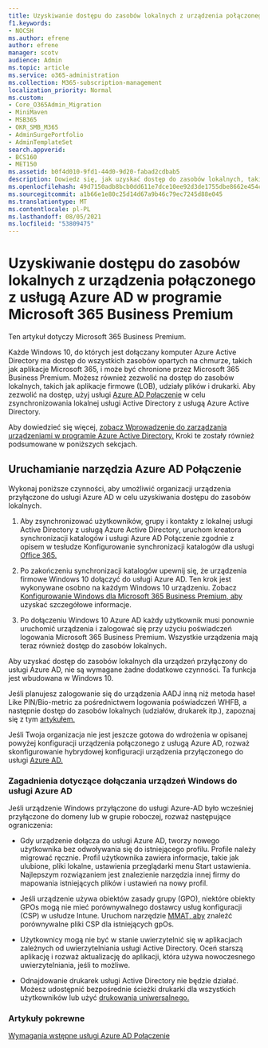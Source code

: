 ```yaml
---
title: Uzyskiwanie dostępu do zasobów lokalnych z urządzenia połączonego z usługą Azure AD w usłudze Microsoft 365 Business
f1.keywords:
- NOCSH
ms.author: efrene
author: efrene
manager: scotv
audience: Admin
ms.topic: article
ms.service: o365-administration
ms.collection: M365-subscription-management
localization_priority: Normal
ms.custom:
- Core_O365Admin_Migration
- MiniMaven
- MSB365
- OKR_SMB_M365
- AdminSurgePortfolio
- AdminTemplateSet
search.appverid:
- BCS160
- MET150
ms.assetid: b0f4d010-9fd1-44d0-9d20-fabad2cdbab5
description: Dowiedz się, jak uzyskać dostęp do zasobów lokalnych, takich jak aplikacje firmowe, udziały plików i drukarki, za pomocą Azure Active Directory urządzenia Windows 10 firmowego.
ms.openlocfilehash: 49d7150adb8bcb0dd611e7dce10ee92d3de1755dbe8662e454c9afcca2055e69
ms.sourcegitcommit: a1b66e1e80c25d14d67a9b46c79ec7245d88e045
ms.translationtype: MT
ms.contentlocale: pl-PL
ms.lasthandoff: 08/05/2021
ms.locfileid: "53809475"
---
```

# <a name="access-on-premises-resources-from-an-azure-ad-joined-device-in-microsoft-365-business-premium"></a>Uzyskiwanie dostępu do zasobów lokalnych z urządzenia połączonego z usługą Azure AD w programie Microsoft 365 Business Premium

Ten artykuł dotyczy Microsoft 365 Business Premium.

Każde Windows 10, do których jest dołączany komputer Azure Active Directory ma dostęp do wszystkich zasobów opartych na chmurze, takich jak aplikacje Microsoft 365, i może być chronione przez Microsoft 365 Business Premium. Możesz również zezwolić na dostęp do zasobów lokalnych, takich jak aplikacje firmowe (LOB), udziały plików i drukarki. Aby zezwolić na dostęp, użyj usługi [Azure AD Połączenie](/azure/active-directory/connect/active-directory-aadconnect) w celu zsynchronizowania lokalnej usługi Active Directory z usługą Azure Active Directory.

Aby dowiedzieć się więcej, [zobacz Wprowadzenie do zarządzania urządzeniami w programie Azure Active Directory.](/azure/active-directory/device-management-introduction)
Kroki te zostały również podsumowane w poniższych sekcjach.

## <a name="run-azure-ad-connect"></a>Uruchamianie narzędzia Azure AD Połączenie

Wykonaj poniższe czynności, aby umożliwić organizacji urządzenia przyłączone do usługi Azure AD w celu uzyskiwania dostępu do zasobów lokalnych.

1. Aby zsynchronizować użytkowników, grupy i kontakty z lokalnej usługi Active Directory z usługą Azure Active Directory, uruchom kreatora synchronizacji katalogów i usługi Azure AD Połączenie zgodnie z opisem w tesłudze Konfigurowanie synchronizacji katalogów dla usługi [Office 365.](../enterprise/set-up-directory-synchronization.md)

2. Po zakończeniu synchronizacji katalogów upewnij się, że urządzenia firmowe Windows 10 dołączyć do usługi Azure AD. Ten krok jest wykonywane osobno na każdym Windows 10 urządzeniu. Zobacz [Konfigurowanie Windows dla Microsoft 365 Business Premium, aby](set-up-windows-devices.md) uzyskać szczegółowe informacje.

3. Po dołączeniu Windows 10 Azure AD każdy użytkownik musi ponownie uruchomić urządzenia i zalogować się przy użyciu poświadczeń logowania Microsoft 365 Business Premium. Wszystkie urządzenia mają teraz również dostęp do zasobów lokalnych.

Aby uzyskać dostęp do zasobów lokalnych dla urządzeń przyłączony do usługi Azure AD, nie są wymagane żadne dodatkowe czynności. Ta funkcja jest wbudowana w Windows 10.

Jeśli planujesz zalogowanie się do urządzenia AADJ inną niż metoda haseł Like PIN/Bio-metric za pośrednictwem logowania poświadczeń WHFB, a następnie dostęp do zasobów lokalnych (udziałów, drukarek itp.), zapoznaj się z tym [artykułem.](/windows/security/identity-protection/hello-for-business/hello-hybrid-aadj-sso-base)

Jeśli Twoja organizacja nie jest jeszcze gotowa do wdrożenia w opisanej powyżej konfiguracji urządzenia połączonego z usługą Azure AD, rozważ skonfigurowanie hybrydowej konfiguracji urządzenia przyłączonego do usługi [Azure AD.](manage-windows-devices.md)

### <a name="considerations-when-you-join-windows-devices-to-azure-ad"></a>Zagadnienia dotyczące dołączania urządzeń Windows do usługi Azure AD

Jeśli urządzenie Windows przyłączone do usługi Azure-AD było wcześniej przyłączone do domeny lub w grupie roboczej, rozważ następujące ograniczenia:

- Gdy urządzenie dołącza do usługi Azure AD, tworzy nowego użytkownika bez odwoływania się do istniejącego profilu. Profile należy migrować ręcznie. Profil użytkownika zawiera informacje, takie jak ulubione, pliki lokalne, ustawienia przeglądarki menu Start ustawienia. Najlepszym rozwiązaniem jest znalezienie narzędzia innej firmy do mapowania istniejących plików i ustawień na nowy profil.

- Jeśli urządzenie używa obiektów zasady grupy (GPO), niektóre obiekty GPOs [](/windows/configuration/provisioning-packages/how-it-pros-can-use-configuration-service-providers) mogą nie mieć porównywalnego dostawcy usług konfiguracji (CSP) w usłudze Intune. Uruchom narzędzie [MMAT, aby](https://www.microsoft.com/download/details.aspx?id=45520) znaleźć porównywalne pliki CSP dla istniejących gpOs.

- Użytkownicy mogą nie być w stanie uwierzytelnić się w aplikacjach zależnych od uwierzytelniania usługi Active Directory. Oceń starszą aplikację i rozważ aktualizację do aplikacji, która używa nowoczesnego uwierzytelniania, jeśli to możliwe.

- Odnajdowanie drukarek usługi Active Directory nie będzie działać. Możesz udostępnić bezpośrednie ścieżki drukarki dla wszystkich użytkowników lub użyć [drukowania uniwersalnego.](/universal-print/)

### <a name="related-articles"></a>Artykuły pokrewne

[Wymagania wstępne usługi Azure AD Połączenie](/azure/active-directory/hybrid/how-to-connect-install-prerequisites)
